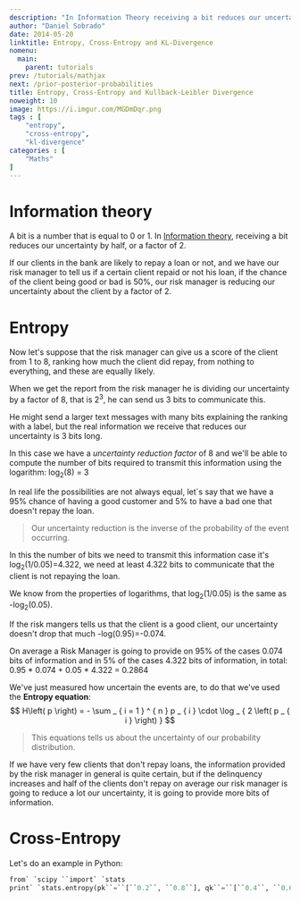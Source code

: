 ```yaml
---
description: "In Information Theory receiving a bit reduces our uncertainty by half, or a factor of 2. "
author: "Daniel Sobrado"
date: 2014-05-20
linktitle: Entropy, Cross-Entropy and KL-Divergence
nomenu:
  main:
    parent: tutorials
prev: /tutorials/mathjax
next: /prior-posterior-probabilities
title: Entropy, Cross-Entropy and Kullback-Leibler Divergence
noweight: 10
image: https://i.imgur.com/MGDmDqr.png
tags : [
    "entropy",
    "cross-entropy",
    "kl-divergence"
categories : [
    "Maths"
]
---
```


# Information theory

A bit is a number that is equal to 0 or 1. In [Information theory](https://en.wikipedia.org/wiki/Information_theory), receiving a bit reduces our uncertainty by half, or a factor of 2.

If our clients in the bank are likely to repay a loan or not, and we have our risk manager to tell us if a certain client repaid or not his loan, if the chance of the client being good or bad is 50%, our risk manager is reducing our uncertainty about the client by a factor of 2.

# Entropy

Now let's suppose that the risk manager can give us a score of the client from 1 to 8, ranking how much the client did repay, from nothing to everything, and these are equally likely.

When we get the report from the risk manager he is dividing our uncertainty by a factor of 8, that is 2<sup>3</sup>, he can send us 3 bits to communicate this.

He might send a larger text messages with many bits explaining the ranking with a label, but the real information we receive that reduces our uncertainty is 3 bits long. 

In this case we have a *uncertainty reduction factor* of 8 and we'll be able to compute the number of bits required to transmit this information using the logarithm: log<sub>2</sub>(8) = 3

In real life the possibilities are not always equal, let´s say that we have a 95% chance of having a good customer and 5% to have a bad one that doesn't repay the loan.

> Our uncertainty reduction is the inverse of the probability of the event occurring.

In this the number of bits we need to transmit this information case it's log<sub>2</sub>(1/0.05)=4.322, we need at least 4.322 bits to communicate that the client is not repaying the loan.

We know from the properties of logarithms, that log<sub>2</sub>(1/0.05) is the same as -log<sub>2</sub>(0.05).

If the risk mangers tells us that the client is a good client, our uncertainty doesn't drop that much -log(0.95)=-0.074.

On average a Risk Manager is going to provide on 95% of the cases 0.074 bits of information and in 5% of the cases 4.322 bits of information, in total: 0.95 * 0.074 + 0.05 * 4.322 = 0.2864

We've just measured how uncertain the events are, to do that we've used the **Entropy equation**:
$$
H\left( p \right) = - \sum _ { i = 1 } ^ { n } p _ { i } \cdot \log _ { 2 \left( p _ { i } \right) }
$$
> This equations tells us about the uncertainty of our probability distribution.

If we have very few clients that don't repay loans, the information provided by the risk manager in general is quite certain, but if the delinquency increases and half of the clients don't repay on average our risk manager is going to reduce a lot our uncertainty, it is going to provide more bits of information.

# Cross-Entropy



Let's do an example in Python:



```python
from` `scipy ``import` `stats
print` `stats.entropy(pk``=``[``0.2``, ``0.8``], qk``=``[``0.4``, ``0.6``])
```